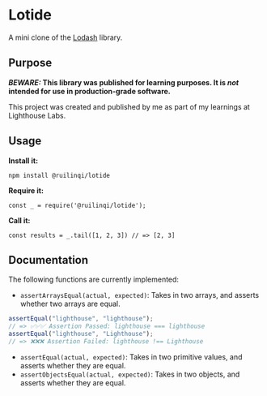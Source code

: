 # Lotide

A mini clone of the [Lodash](https://lodash.com) library.

## Purpose

**_BEWARE:_ This library was published for learning purposes. It is _not_ intended for use in production-grade software.**

This project was created and published by me as part of my learnings at Lighthouse Labs. 

## Usage

**Install it:**

`npm install @ruilinqi/lotide`

**Require it:**

`const _ = require('@ruilinqi/lotide');`

**Call it:**

`const results = _.tail([1, 2, 3]) // => [2, 3]`

## Documentation

The following functions are currently implemented:

* `assertArraysEqual(actual, expected)`: Takes in two arrays, and asserts whether two arrays are equal.
```javascript
assertEqual("lighthouse", "lighthouse");
// => ✅✅✅ Assertion Passed: lighthouse === lighthouse
assertEqual("lighthouse", "Lighthouse");
// => ❌❌❌ Assertion Failed: lighthouse !== Lighthouse
```
* `assertEqual(actual, expected)`: Takes in two primitive values, and asserts whether they are equal.
* `assertObjectsEqual(actual, expected)`: Takes in two objects, and asserts whether they are equal.
